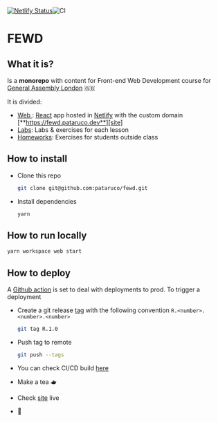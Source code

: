 [![Netlify Status](https://api.netlify.com/api/v1/badges/c63e8be2-655b-4bd5-b18e-a5c2fae4d0c9/deploy-status)](https://app.netlify.com/sites/eager-agnesi-05fdb0/deploys)![CI](https://github.com/pataruco/fewd/workflows/CI/badge.svg)

# FEWD

## What it is?

Is a **monorepo** with content for Front-end Web Development course for [General Assembly London][ga] 🇬🇧

It is divided:

- [Web ](./web/readme.md): [React][react] app hosted in [Netlify][netlify] with the custom domain [**https://fewd.pataruco.dev**][site]
- [Labs](./labs/readme.md): Labs & exercises for each lesson
- [Homeworks](./homeworks/readme.md): Exercises for students outside class

## How to install

- Clone this repo

  ```sh
  git clone git@github.com:pataruco/fewd.git
  ```

- Install dependencies

  ```sh
  yarn
  ```

## How to run locally

```sh
yarn workspace web start
```

## How to deploy

A [Github action][gh-actions] is set to deal with deployments to prod. To trigger a deployment

- Create a git release [tag][git-tag] with the following convention `R.<number>.<number>.<number>`

  ```sh
  git tag R.1.0
  ```

- Push tag to remote

  ```sh
  git push --tags
  ```

- You can check CI/CD build [here](https://github.com/pataruco/fewd/actions?query=workflow%3ACI)

- Make a tea 🫖

- Check [site][site] live

- 🚀

[react]: https://reactjs.org/
[netlify]: https://www.netlify.com/
[ga]: https://generalassemb.ly/locations/london
[gh-actions]: https://github.com/features/actions
[remark]: https://github.com/gnab/remark/
[remark-syntax]: https://github.com/gnab/remark/wiki/Markdown
[git-tag]: https://git-scm.com/book/en/v2/Git-Basics-Tagging
[site]: https://fewd.pataruco.dev/
